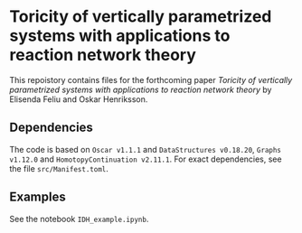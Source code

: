 # Toricity of vertically parametrized systems with applications to reaction network theory

This repoistory contains files for the forthcoming paper _Toricity of vertically parametrized systems with applications to reaction network theory_ by Elisenda Feliu and Oskar Henriksson.


## Dependencies
The code is based on `Oscar v1.1.1` and `DataStructures v0.18.20`, `Graphs v1.12.0` and `HomotopyContinuation v2.11.1`. For exact dependencies, see the file `src/Manifest.toml`.

## Examples
See the notebook `IDH_example.ipynb`.
